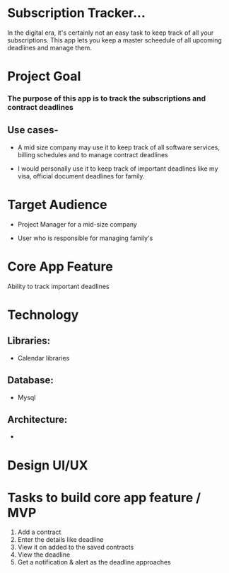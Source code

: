# Subscription Tracker...
In the digital era, it's certainly not an easy task to keep track of all your subscriptions. This app lets you keep a master scheedule of all upcoming deadlines and manage them. 
 
# Project Goal
### The purpose of this app is to track the subscriptions and contract deadlines 

## Use cases- 

 - A mid size company may use it to keep track of all software services, billing schedules and to manage contract deadlines
 
 - I would personally use it to keep track of important deadlines like my visa, official document deadlines for family.


# Target Audience

 - Project Manager for a mid-size company
 
 - User who is responsible for managing family's 

# Core App Feature 
Ability to track important deadlines 

# Technology 
## Libraries:
 - Calendar libraries 
## Database: 
 - Mysql
## Architecture: 
 - 


# Design UI/UX


# Tasks to build core app feature / MVP
1. Add a contract
2. Enter the details like deadline
3. View it on added to the saved contracts 
4. View the deadline 
5. Get a notification & alert as the deadline approaches
